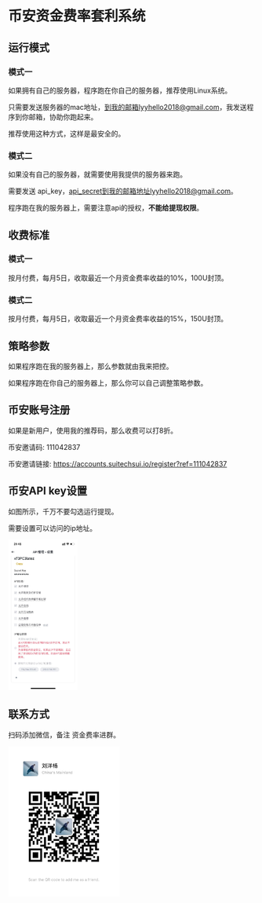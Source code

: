 # 币安资金费率套利系统

## 运行模式

### 模式一

如果拥有自己的服务器，程序跑在你自己的服务器，推荐使用Linux系统。

只需要发送服务器的mac地址，到我的邮箱lyyhello2018@gmail.com，我发送程序到你邮箱，协助你跑起来。

推荐使用这种方式，这样是最安全的。



### 模式二

如果没有自己的服务器，就需要使用我提供的服务器来跑。

需要发送 api_key，api_secret到我的邮箱地址lyyhello2018@gmail.com。

程序跑在我的服务器上，需要注意api的授权，**不能给提现权限**。



## 收费标准

### 模式一

按月付费，每月5日，收取最近一个月资金费率收益的10%，100U封顶。



### 模式二

按月付费，每月5日，收取最近一个月资金费率收益的15%，150U封顶。



## 策略参数

如果程序跑在我的服务器上，那么参数就由我来把控。

如果程序跑在你自己的服务器上，那么你可以自己调整策略参数。



## 币安账号注册

如果是新用户，使用我的推荐码，那么收费可以打8折。

币安邀请码: 111042837

币安邀请链接: https://accounts.suitechsui.io/register?ref=111042837



## 币安API key设置

如图所示，千万不要勾选运行提现。

需要设置可以访问的ip地址。



<img src="./image/image-20240221214603727.png" alt="image-20240221214603727" style="zoom:30%;" />

## 联系方式

扫码添加微信，备注 资金费率进群。

<img src="./image/image-20240221215304418.png" alt="image-20240221215304418" style="zoom:30%;" />
